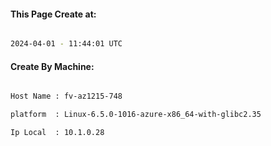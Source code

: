 
   
#### This Page Create at:

```bash

2024-04-01 - 11:44:01 UTC

```

#### Create By Machine:

```bash

Host Name : fv-az1215-748

platform  : Linux-6.5.0-1016-azure-x86_64-with-glibc2.35

Ip Local  : 10.1.0.28

```

